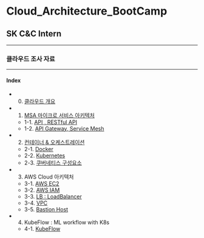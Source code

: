 # Cloud_Architecture_BootCamp
## SK C&C Intern  
---
### 클라우드 조사 자료  
---
#### Index
  - 0. [클라우드 개요](https://github.com/DamianoPark/Cloud_Architecture_BootCamp/blob/master/note/0.%20What%20is%20Cloud.md)  
  - 1. [MSA 마이크로 서비스 아키텍처](https://github.com/DamianoPark/Cloud_Architecture_BootCamp/blob/master/note/1-0.%20MSA%20(Micro%20Service%20Architecture).md)  
    - 1-1. [API , RESTful API](https://github.com/DamianoPark/Cloud_Architecture_BootCamp/blob/master/note/1-1.%20RESTful%20API.md)     
    - 1-2. [API Gateway, Service Mesh](https://github.com/DamianoPark/Cloud_Architecture_BootCamp/blob/master/note/1-2.%20API%20Gateway%20%26%20Service%20Mesh.md)  
  - 2. [컨테이너 & 오케스트레이션](https://github.com/DamianoPark/Cloud_Architecture_BootCamp/blob/master/note/2-0.%20Container%20%26%20Ochestration.md)  
    - 2-1. [Docker](https://github.com/DamianoPark/Cloud_Architecture_BootCamp/blob/master/note/2-1.%20Docker.md)
    - 2-2. [Kubernetes](https://github.com/DamianoPark/Cloud_Architecture_BootCamp/blob/master/note/2-2.%20Kubernetes.md)
    - 2-3. [쿠버네티스 구성요소](https://github.com/DamianoPark/Cloud_Architecture_BootCamp/blob/master/note/2-3.%20Kubernetes%20Components.md)  
  - 3. AWS Cloud 아키텍처
    - 3-1. [AWS EC2](https://github.com/DamianoPark/Cloud_Architecture_BootCamp/blob/master/note/3-1.%20AWS%20EC2.md)
    - 3-2. [AWS IAM](https://github.com/DamianoPark/Cloud_Architecture_BootCamp/blob/master/note/3-2.%20AWS%20IAM.md)
    - 3-3. [LB : LoadBalancer](https://github.com/DamianoPark/Cloud_Architecture_BootCamp/blob/master/note/3-3.%20LoadBanlancer.md)
    - 3-4. [VPC](https://github.com/DamianoPark/Cloud_Architecture_BootCamp/blob/master/note/3-4.%20VPC.md)
    - 3-5. [Bastion Host](https://github.com/DamianoPark/Cloud_Architecture_BootCamp/blob/master/note/3-5.%20Bastion%20Host.md)
  - 4. KubeFlow : ML workflow with K8s 
    - 4-1. [KubeFlow](https://github.com/DamianoPark/Cloud_Architecture_BootCamp/blob/master/note/4-1.%20KubeFlow.md)
    
